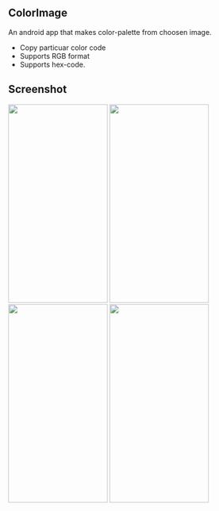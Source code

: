 ## **ColorImage**
An android app that makes color-palette from choosen image.</br>
 * Copy particuar color code</br>
 * Supports RGB format</br>
 * Supports hex-code.</br>

## **Screenshot**
<img src="src/ss01.png" width=200 height=400/>  <img src="src/ss02.png" width=200 height=400/> <img src="src/ss03.png" width=200 height=400/> <img src="src/ss04.png" width=200 height=400/>

